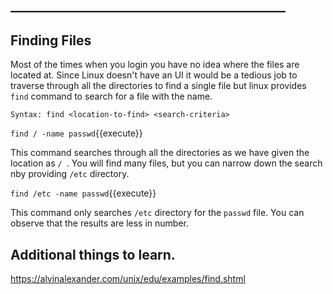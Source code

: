 ## ____________________________________________

## Finding Files

Most of the times when you login you have no idea where the files are located at. Since Linux doesn't have an UI it would be a tedious job to traverse through all the directories to find a single file but linux provides `find` command to search for a file with the name.

`Syntax: find <location-to-find> <search-criteria>`

`find / -name passwd`{{execute}} 

This command searches through all the directories as we have given the location as `/ `. You will find many files, but you can narrow down the search nby providing `/etc` directory.

`find /etc -name passwd`{{execute}} 

This command only searches `/etc` directory for the `passwd` file. You can observe that the results are less in number.


## Additional things to learn.

https://alvinalexander.com/unix/edu/examples/find.shtml


